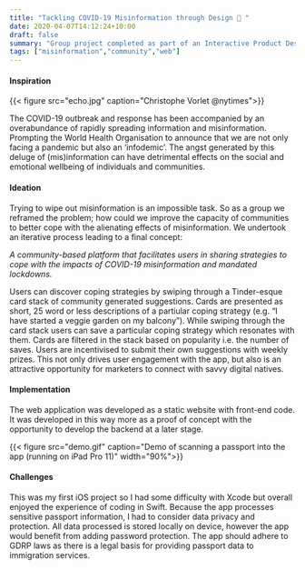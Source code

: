 ```yaml
---
title: "Tackling COVID-19 Misinformation through Design 🔎 "
date: 2020-04-07T14:12:24+10:00
draft: false
summary: "Group project completed as part of an Interactive Product Design Studio"
tags: ["misinformation","community","web"] 
---
```


#### Inspiration

{{< figure src="echo.jpg" caption="Christophe Vorlet @nytimes">}}

The COVID-19 outbreak and response has been accompanied by an overabundance of rapidly spreading information and misinformation. Prompting the World Health Organisation to announce that we are not only facing a pandemic but also an ‘infodemic’. The angst generated by this deluge of (mis)information can have detrimental effects on the social and emotional wellbeing of individuals and communities. 


#### Ideation
Trying to wipe out misinformation is an impossible task. So as a group we reframed the problem; how could we improve the capacity of communities to better cope with the alienating effects of misinformation. We undertook an iterative process leading to a final concept:

*A community-based platform that facilitates users in sharing strategies to cope with the impacts of COVID-19 misinformation and mandated lockdowns.* 

Users can discover coping strategies by swiping through a Tinder-esque card stack of community generated suggestions. Cards are presented as short, 25 word or less descriptions of a partiular coping strategy (e.g. “I have started a veggie garden on my balcony”). While swiping through the card stack users can save a particular coping strategy which resonates with them. Cards are filtered in the stack based on popularity i.e. the number of saves. Users are incentivised to submit their own suggestions with weekly prizes. This not only drives user engagement with the app, but also is an attractive opportunity for marketers to connect with savvy digital natives. 

#### Implementation
The web application was developed as a static website with front-end code. It was developed in this way more as a proof of concept with the opportunity to develop the backend at a later stage.


{{< figure src="demo.gif" caption="Demo of scanning a passport into the app (running on iPad Pro 11)" width="90%">}}

#### Challenges
This was my first iOS project so I had some difficulty with Xcode but overall enjoyed the experience of coding in Swift. Because the app  processes sensitive passport information, I had to consider data privacy and protection. All data processed is stored locally on device, however the app would benefit from adding password protection. The app should adhere to GDRP laws as there is a legal basis for providing passport data to immigration services.